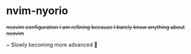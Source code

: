 # nvim-nyorio
~~neovim configuration I am refining because I barely know anything about neovim~~

~ Slowly becoming more advanced 💪

